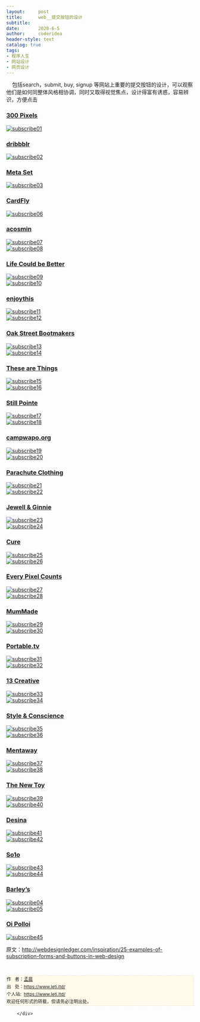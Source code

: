 ```yaml
---
layout:     post
title:      web__提交按钮的设计
subtitle:   
date:       2020-6-5
author:     coderidea
header-style: text
catalog: true
tags:
- 程序人生
- 网站设计
- 网页设计
--- 
```

<div class="postBody">
			<div id="cnblogs_post_body" class="blogpost-body"><p>    包括search，submit, buy, signup 等网站上重要的提交按钮的设计，可以观察他们是如何同整体风格相协调，同时又取得视觉焦点，设计得富有诱惑，容易辨识，方便点击</p>
<h3><a href="http://www.300pixels.org/">300 Pixels</a></h3>
<p><a href="http://www.300pixels.org/"><img class="aligncenter size-full wp-image-3448" src="http://webdesignledger.com/wp-content/uploads/2011/01/subscribe01.jpg" alt="subscribe01" /></a></p>
<h3><a href="http://www.tapmates.com/dribbblr/">dribbblr</a></h3>
<p><a href="http://www.tapmates.com/dribbblr/"><img class="aligncenter size-full wp-image-3448" src="http://webdesignledger.com/wp-content/uploads/2011/01/subscribe02.jpg" alt="subscribe02" /></a></p>
<h3><a href="http://metaset.com.au/">Meta Set</a></h3>
<p><a href="http://metaset.com.au/"><img class="aligncenter size-full wp-image-3448" src="http://webdesignledger.com/wp-content/uploads/2011/01/subscribe03.jpg" alt="subscribe03" /></a></p>
<h3><a href="http://cardf.ly/">CardFly</a></h3>
<p><a href="http://cardf.ly/"><img class="aligncenter size-full wp-image-3448" src="http://webdesignledger.com/wp-content/uploads/2011/01/subscribe06.jpg" alt="subscribe06" /></a></p>
<h3><a href="http://www.acosmin.com/">acosmin</a></h3>
<p><a href="http://www.acosmin.com/"><img class="aligncenter size-full wp-image-3448" src="http://webdesignledger.com/wp-content/uploads/2011/01/subscribe07.jpg" alt="subscribe07" /></a><br /><a href="http://www.acosmin.com/"><img class="aligncenter size-full wp-image-3448" src="http://webdesignledger.com/wp-content/uploads/2011/01/subscribe08.jpg" alt="subscribe08" /></a></p>
<h3><a href="http://www.lifecouldbebetter.com/">Life Could be Better</a></h3>
<p><a href="http://www.lifecouldbebetter.com/"><img class="aligncenter size-full wp-image-3448" src="http://webdesignledger.com/wp-content/uploads/2011/01/subscribe09.jpg" alt="subscribe09" /></a><br /><a href="http://www.lifecouldbebetter.com/"><img class="aligncenter size-full wp-image-3448" src="http://webdesignledger.com/wp-content/uploads/2011/01/subscribe10.jpg" alt="subscribe10" /></a></p>
<h3><a href="http://www.enjoythis.co.uk/">enjoythis</a></h3>
<p><a href="http://www.enjoythis.co.uk/"><img class="aligncenter size-full wp-image-3448" src="http://webdesignledger.com/wp-content/uploads/2011/01/subscribe11.jpg" alt="subscribe11" /></a><br /><a href="http://www.enjoythis.co.uk/"><img class="aligncenter size-full wp-image-3448" src="http://webdesignledger.com/wp-content/uploads/2011/01/subscribe12.jpg" alt="subscribe12" /></a></p>
<h3><a href="http://oakstreetbootmakers.com/">Oak Street Bootmakers</a></h3>
<p><a href="http://oakstreetbootmakers.com/"><img class="aligncenter size-full wp-image-3448" src="http://webdesignledger.com/wp-content/uploads/2011/01/subscribe13.jpg" alt="subscribe13" /></a><br /><a href="http://oakstreetbootmakers.com/"><img class="aligncenter size-full wp-image-3448" src="http://webdesignledger.com/wp-content/uploads/2011/01/subscribe14.jpg" alt="subscribe14" /></a></p>
<h3><a href="http://www.thesearethings.com/">These are Things</a></h3>
<p><a href="http://www.thesearethings.com/"><img class="aligncenter size-full wp-image-3448" src="http://webdesignledger.com/wp-content/uploads/2011/01/subscribe15.jpg" alt="subscribe15" /></a><br /><a href="http://www.thesearethings.com/"><img class="aligncenter size-full wp-image-3448" src="http://webdesignledger.com/wp-content/uploads/2011/01/subscribe16.jpg" alt="subscribe16" /></a></p>
<h3><a href="http://stillpointesanctuary.org/">Still Pointe</a></h3>
<p><a href="http://stillpointesanctuary.org/"><img class="aligncenter size-full wp-image-3448" src="http://webdesignledger.com/wp-content/uploads/2011/01/subscribe17.jpg" alt="subscribe17" /></a><br /><a href="http://stillpointesanctuary.org/"><img class="aligncenter size-full wp-image-3448" src="http://webdesignledger.com/wp-content/uploads/2011/01/subscribe18.jpg" alt="subscribe18" /></a></p>
<h3><a href="http://campwapo.org/">campwapo.org</a></h3>
<p><a href="http://campwapo.org/"><img class="aligncenter size-full wp-image-3448" src="http://webdesignledger.com/wp-content/uploads/2011/01/subscribe19.jpg" alt="subscribe19" /></a><br /><a href="http://campwapo.org/"><img class="aligncenter size-full wp-image-3448" src="http://webdesignledger.com/wp-content/uploads/2011/01/subscribe20.jpg" alt="subscribe20" /></a></p>
<h3><a href="http://www.madebyparachute.com/products">Parachute Clothing</a></h3>
<p><a href="http://www.madebyparachute.com/products"><img class="aligncenter size-full wp-image-3448" src="http://webdesignledger.com/wp-content/uploads/2011/01/subscribe21.jpg" alt="subscribe21" /></a><br /><a href="http://www.madebyparachute.com/products"><img class="aligncenter size-full wp-image-3448" src="http://webdesignledger.com/wp-content/uploads/2011/01/subscribe22.jpg" alt="subscribe22" /></a></p>
<h3><a href="http://www.jewellandginnie.com/">Jewell &amp; Ginnie</a></h3>
<p><a href="http://www.jewellandginnie.com/"><img class="aligncenter size-full wp-image-3448" src="http://webdesignledger.com/wp-content/uploads/2011/01/subscribe23.jpg" alt="subscribe23" /></a><br /><a href="http://www.jewellandginnie.com/"><img class="aligncenter size-full wp-image-3448" src="http://webdesignledger.com/wp-content/uploads/2011/01/subscribe24.jpg" alt="subscribe24" /></a></p>
<h3><a href="http://cure.org/">Cure</a></h3>
<p><a href="http://cure.org/"><img class="aligncenter size-full wp-image-3448" src="http://webdesignledger.com/wp-content/uploads/2011/01/subscribe25.jpg" alt="subscribe25" /></a><br /><a href="http://cure.org/"><img class="aligncenter size-full wp-image-3448" src="http://webdesignledger.com/wp-content/uploads/2011/01/subscribe26.jpg" alt="subscribe26" /></a></p>
<h3><a href="http://epicagency.net/">Every Pixel Counts</a></h3>
<p><a href="http://epicagency.net/"><img class="aligncenter size-full wp-image-3448" src="http://webdesignledger.com/wp-content/uploads/2011/01/subscribe27.jpg" alt="subscribe27" /></a><br /><a href="http://epicagency.net/"><img class="aligncenter size-full wp-image-3448" src="http://webdesignledger.com/wp-content/uploads/2011/01/subscribe28.jpg" alt="subscribe28" /></a></p>
<h3><a href="http://mummade.co.nz/">MumMade</a></h3>
<p><a href="http://mummade.co.nz/"><img class="aligncenter size-full wp-image-3448" src="http://webdesignledger.com/wp-content/uploads/2011/01/subscribe29.jpg" alt="subscribe29" /></a><br /><a href="http://mummade.co.nz/"><img class="aligncenter size-full wp-image-3448" src="http://webdesignledger.com/wp-content/uploads/2011/01/subscribe30.jpg" alt="subscribe30" /></a></p>
<h3><a href="http://portable.tv/">Portable.tv</a></h3>
<p><a href="http://portable.tv/"><img class="aligncenter size-full wp-image-3448" src="http://webdesignledger.com/wp-content/uploads/2011/01/subscribe31.jpg" alt="subscribe31" /></a><br /><a href="http://portable.tv/"><img class="aligncenter size-full wp-image-3448" src="http://webdesignledger.com/wp-content/uploads/2011/01/subscribe32.jpg" alt="subscribe32" /></a></p>
<h3><a href="http://www.13creative.com/">13 Creative</a></h3>
<p><a href="http://www.13creative.com/"><img class="aligncenter size-full wp-image-3448" src="http://webdesignledger.com/wp-content/uploads/2011/01/subscribe33.jpg" alt="subscribe33" /></a><br /><a href="http://www.13creative.com/"><img class="aligncenter size-full wp-image-3448" src="http://webdesignledger.com/wp-content/uploads/2011/01/subscribe34.jpg" alt="subscribe34" /></a></p>
<h3><a href="http://www.styleandconscience.com/">Style &amp; Conscience</a></h3>
<p><a href="http://www.styleandconscience.com/"><img class="aligncenter size-full wp-image-3448" src="http://webdesignledger.com/wp-content/uploads/2011/01/subscribe35.jpg" alt="subscribe35" /></a><br /><a href="http://www.styleandconscience.com/"><img class="aligncenter size-full wp-image-3448" src="http://webdesignledger.com/wp-content/uploads/2011/01/subscribe36.jpg" alt="subscribe36" /></a></p>
<h3><a href="http://mentaway.com/">Mentaway</a></h3>
<p><a href="http://mentaway.com/"><img class="aligncenter size-full wp-image-3448" src="http://webdesignledger.com/wp-content/uploads/2011/01/subscribe37.jpg" alt="subscribe37" /></a><br /><a href="http://mentaway.com/"><img class="aligncenter size-full wp-image-3448" src="http://webdesignledger.com/wp-content/uploads/2011/01/subscribe38.jpg" alt="subscribe38" /></a></p>
<h3><a href="http://www.thenewtoy.com/">The New Toy</a></h3>
<p><a href="http://www.thenewtoy.com/"><img class="aligncenter size-full wp-image-3448" src="http://webdesignledger.com/wp-content/uploads/2011/01/subscribe39.jpg" alt="subscribe39" /></a><br /><a href="http://www.thenewtoy.com/"><img class="aligncenter size-full wp-image-3448" src="http://webdesignledger.com/wp-content/uploads/2011/01/subscribe40.jpg" alt="subscribe40" /></a></p>
<h3><a href="http://www.desina.co.uk/">Desina</a></h3>
<p><a href="http://www.desina.co.uk/"><img class="aligncenter size-full wp-image-3448" src="http://webdesignledger.com/wp-content/uploads/2011/01/subscribe41.jpg" alt="subscribe41" /></a><br /><a href="http://www.desina.co.uk/"><img class="aligncenter size-full wp-image-3448" src="http://webdesignledger.com/wp-content/uploads/2011/01/subscribe42.jpg" alt="subscribe42" /></a></p>
<h3><a href="http://www.thrivesolo.com/">So1o</a></h3>
<p><a href="http://www.thrivesolo.com/"><img class="aligncenter size-full wp-image-3448" src="http://webdesignledger.com/wp-content/uploads/2011/01/subscribe43.jpg" alt="subscribe43" /></a><br /><a href="http://www.thrivesolo.com/"><img class="aligncenter size-full wp-image-3448" src="http://webdesignledger.com/wp-content/uploads/2011/01/subscribe44.jpg" alt="subscribe44" /></a></p>
<h3><a href="http://www.barleysgville.com/">Barley’s</a></h3>
<p><a href="http://www.barleysgville.com/"><img class="aligncenter size-full wp-image-3448" src="http://webdesignledger.com/wp-content/uploads/2011/01/subscribe04.jpg" alt="subscribe04" /></a><br /><a href="http://www.barleysgville.com/"><img class="aligncenter size-full wp-image-3448" src="http://webdesignledger.com/wp-content/uploads/2011/01/subscribe05.jpg" alt="subscribe05" /></a></p>
<h3><a href="http://www.oipolloi.com/">Oi Polloi</a></h3>
<p><a href="http://www.oipolloi.com/"><img class="aligncenter size-full wp-image-3448" src="http://webdesignledger.com/wp-content/uploads/2011/01/subscribe45.jpg" alt="subscribe45" /></a></p>
<p>原文：<a href="http://webdesignledger.com/inspiration/25-examples-of-subscription-forms-and-buttons-in-web-design">http://webdesignledger.com/inspiration/25-examples-of-subscription-forms-and-buttons-in-web-design</a></p>


<div id="ckepop"> </div>
<div>
<p id="PSignature" style="line-height:20px;background:#FFFAEA no-repeat 2% 50%;font-size:12px;border:#e0e0e0 1px dashed;">作   者：<a href="https://www.leti.ltd/">孟晨</a> <br /> 出   处：<a href="https://www.leti.ltd/">https://www.leti.ltd/</a> <br />个人站:  <a href="https://www.leti.ltd/">https://www.leti.ltd/</a><br />欢迎任何形式的转载，但请务必注明出处。</p>
</div></div><div id="MySignature"></div>
<div class="clear"></div>
<div id="blog_post_info_block">
<div id="BlogPostCategory"></div>
<div id="EntryTag"></div>
<div id="blog_post_info">
</div>
<div class="clear"></div>
<div id="post_next_prev"></div>
</div>


		</div>